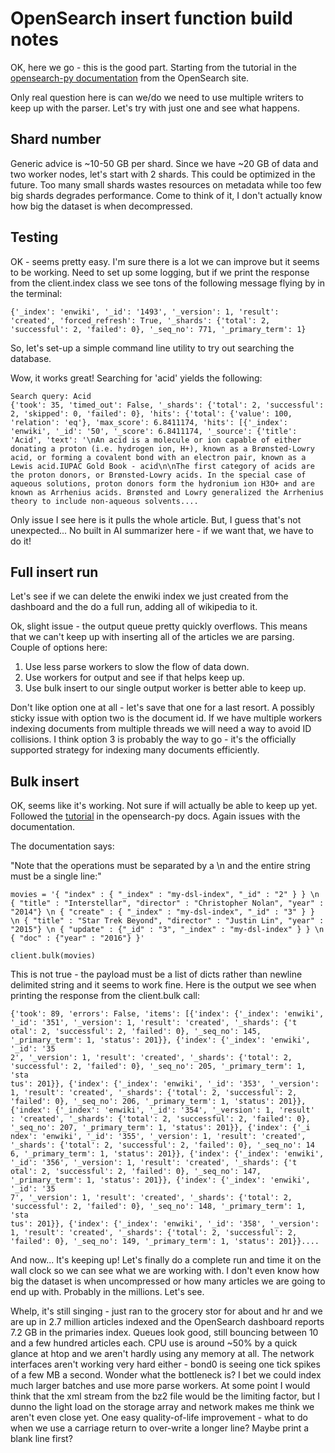 # OpenSearch insert function build notes

OK, here we go - this is the good part. Starting from the tutorial in the [opensearch-py documentation](https://opensearch.org/docs/latest/clients/python-low-level/) from the OpenSearch site.

Only real question here is can we/do we need to use multiple writers to keep up with the parser. Let's try with just one and see what happens.

## Shard number

Generic advice is ~10-50 GB per shard. Since we have ~20 GB of data and two worker nodes, let's start with 2 shards. This could be optimized in the future. Too many small shards wastes resources on metadata while too few big shards degrades performance. Come to think of it, I don't actually know how big the dataset is when decompressed.

## Testing

OK - seems pretty easy. I'm sure there is a lot we can improve but it seems to be working. Need to set up some logging, but if we print the response from the client.index class we see tons of the following message flying by in the terminal:

```text
{'_index': 'enwiki', '_id': '1493', '_version': 1, 'result': 'created', 'forced_refresh': True, '_shards': {'total': 2, 'successful': 2, 'failed': 0}, '_seq_no': 771, '_primary_term': 1}
```

So, let's set-up a simple command line utility to try out searching the database.

Wow, it works great! Searching for 'acid' yields the following:

```text
Search query: Acid
{'took': 35, 'timed_out': False, '_shards': {'total': 2, 'successful': 2, 'skipped': 0, 'failed': 0}, 'hits': {'total': {'value': 100, 'relation': 'eq'}, 'max_score': 6.8411174, 'hits': [{'_index': 'enwiki', '_id': '50', '_score': 6.8411174, '_source': {'title': 'Acid', 'text': '\nAn acid is a molecule or ion capable of either donating a proton (i.e. hydrogen ion, H+), known as a Brønsted-Lowry acid, or forming a covalent bond with an electron pair, known as a Lewis acid.IUPAC Gold Book - acid\n\nThe first category of acids are the proton donors, or Brønsted-Lowry acids. In the special case of aqueous solutions, proton donors form the hydronium ion H3O+ and are known as Arrhenius acids. Brønsted and Lowry generalized the Arrhenius theory to include non-aqueous solvents....
```

Only issue I see here is it pulls the whole article. But, I guess that's not unexpected... No built in AI summarizer here - if we want that, we have to do it!

## Full insert run

Let's see if we can delete the enwiki index we just created from the dashboard and the do a full run, adding all of wikipedia to it.

Ok, slight issue - the output queue pretty quickly overflows. This means that we can't keep up with inserting all of the articles we are parsing. Couple of options here:

1. Use less parse workers to slow the flow of data down.
2. Use workers for output and see if that helps keep up.
3. Use bulk insert to our single output worker is better able to keep up.

Don't like option one at all - let's save that one for a last resort. A possibly sticky issue with option two is the document id. If we have multiple workers indexing documents from multiple threads we will need a way to avoid ID collisions. I think option 3 is probably the way to go - it's the officially supported strategy for indexing many documents efficiently.

## Bulk insert

OK, seems like it's working. Not sure if will actually be able to keep up yet. Followed the [tutorial](https://opensearch.org/docs/latest/clients/python-low-level/) in the opensearch-py docs. Again issues with the documentation.

The documentation says:

"Note that the operations must be separated by a \n and the entire string must be a single line:"

```text
movies = '{ "index" : { "_index" : "my-dsl-index", "_id" : "2" } } \n { "title" : "Interstellar", "director" : "Christopher Nolan", "year" : "2014"} \n { "create" : { "_index" : "my-dsl-index", "_id" : "3" } } \n { "title" : "Star Trek Beyond", "director" : "Justin Lin", "year" : "2015"} \n { "update" : {"_id" : "3", "_index" : "my-dsl-index" } } \n { "doc" : {"year" : "2016"} }'

client.bulk(movies)
```

This is not true - the payload must be a list of dicts rather than newline delimited string and it seems to work fine. Here is the output we see when printing the response from the client.bulk call:

```text
{'took': 89, 'errors': False, 'items': [{'index': {'_index': 'enwiki', '_id': '351', '_version': 1, 'result': 'created', '_shards': {'t
otal': 2, 'successful': 2, 'failed': 0}, '_seq_no': 145, '_primary_term': 1, 'status': 201}}, {'index': {'_index': 'enwiki', '_id': '35
2', '_version': 1, 'result': 'created', '_shards': {'total': 2, 'successful': 2, 'failed': 0}, '_seq_no': 205, '_primary_term': 1, 'sta
tus': 201}}, {'index': {'_index': 'enwiki', '_id': '353', '_version': 1, 'result': 'created', '_shards': {'total': 2, 'successful': 2, 
'failed': 0}, '_seq_no': 206, '_primary_term': 1, 'status': 201}}, {'index': {'_index': 'enwiki', '_id': '354', '_version': 1, 'result'
: 'created', '_shards': {'total': 2, 'successful': 2, 'failed': 0}, '_seq_no': 207, '_primary_term': 1, 'status': 201}}, {'index': {'_i
ndex': 'enwiki', '_id': '355', '_version': 1, 'result': 'created', '_shards': {'total': 2, 'successful': 2, 'failed': 0}, '_seq_no': 14
6, '_primary_term': 1, 'status': 201}}, {'index': {'_index': 'enwiki', '_id': '356', '_version': 1, 'result': 'created', '_shards': {'t
otal': 2, 'successful': 2, 'failed': 0}, '_seq_no': 147, '_primary_term': 1, 'status': 201}}, {'index': {'_index': 'enwiki', '_id': '35
7', '_version': 1, 'result': 'created', '_shards': {'total': 2, 'successful': 2, 'failed': 0}, '_seq_no': 148, '_primary_term': 1, 'sta
tus': 201}}, {'index': {'_index': 'enwiki', '_id': '358', '_version': 1, 'result': 'created', '_shards': {'total': 2, 'successful': 2, 
'failed': 0}, '_seq_no': 149, '_primary_term': 1, 'status': 201}}....
```

And now... It's keeping up! Let's finally do a complete run and time it on the wall clock so we can see what we are working with. I don't even know how big the dataset is when uncompressed or how many articles we are going to end up with. Probably in the millions. Let's see.

Whelp, it's still singing - just ran to the grocery stor for about and hr and we are up in 2.7 million articles indexed and the OpenSearch dashboard reports 7.2 GB in the primaries index. Queues look good, still bouncing between 10 and a few hundred articles each. CPU use is around ~50% by a quick glance at htop and we aren't hardly using any memory at all. The network interfaces aren't working very hard either - bond0 is seeing one tick spikes of a few MB a second. Wonder what the bottleneck is? I bet we could index much larger batches and use more parse workers. At some point I would think that the xml stream from the bz2 file would be the limiting factor, but I dunno the light load on the storage array and network makes me think we aren't even close yet. One easy quality-of-life improvement - what to do when we use a carriage return to over-write a longer line? Maybe print a blank line first?
